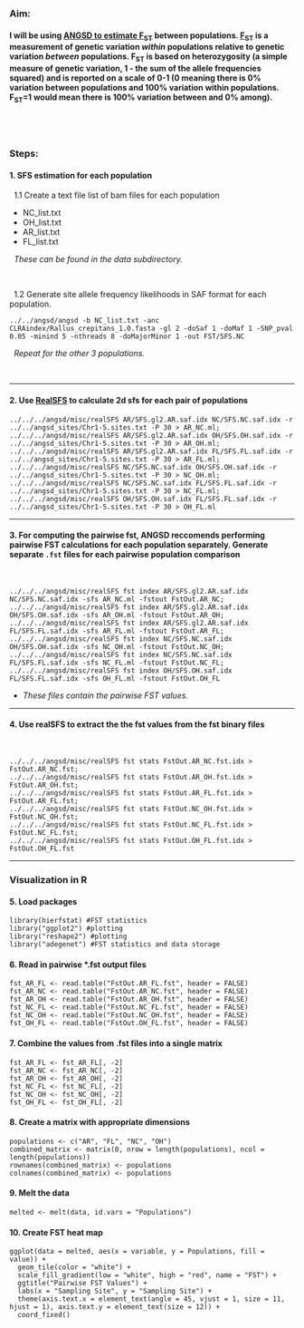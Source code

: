 
### Aim: 
#### I will be using [ANGSD to estimate F<sub>ST</sub>](http://www.popgen.dk/angsd/index.php/Fst) between populations. [F<sub>ST</sub>](https://www.nature.com/articles/nrg2611) is a measurement of genetic variation *within* populations relative to genetic variation *between* populations.​ F<sub>ST</sub> is based on heterozygosity (a simple measure of genetic variation, 1 - the sum of the allele frequencies squared) and is reported on a scale of 0-1 (0 meaning there is 0% variation between populations and 100% variation within populations.  F<sub>ST</sub>=1  would mean there is 100% variation between and 0% among).
&nbsp;
---
### Steps:  
#### 1. SFS estimation for each population
&nbsp; 1.1 Create a text file list of bam files for each population
- NC_list.txt
- OH_list.txt
- AR_list.txt
- FL_list.txt  

&nbsp; *These can be found in the data subdirectory.*
      
&nbsp;

&nbsp; 1.2 Generate site allele frequency likelihoods in SAF format for each population.
```
../../angsd/angsd -b NC_list.txt -anc CLRAindex/Rallus_crepitans_1.0.fasta -gl 2 -doSaf 1 -doMaf 1 -SNP_pval 0.05 -minind 5 -nthreads 8 -doMajorMinor 1 -out FST/SFS.NC

```

&nbsp; *Repeat for the other 3 populations.*

&nbsp;

---

#### 2. Use [RealSFS](http://www.popgen.dk/angsd/index.php/RealSFS) to calculate 2d sfs for each pair of populations
```
../../../angsd/misc/realSFS AR/SFS.gl2.AR.saf.idx NC/SFS.NC.saf.idx -r ../../angsd_sites/Chr1-5.sites.txt -P 30 > AR_NC.ml;
../../../angsd/misc/realSFS AR/SFS.gl2.AR.saf.idx OH/SFS.OH.saf.idx -r ../../angsd_sites/Chr1-5.sites.txt -P 30 > AR_OH.ml; 
../../../angsd/misc/realSFS AR/SFS.gl2.AR.saf.idx FL/SFS.FL.saf.idx -r ../../angsd_sites/Chr1-5.sites.txt -P 30 > AR_FL.ml; 
../../../angsd/misc/realSFS NC/SFS.NC.saf.idx OH/SFS.OH.saf.idx -r ../../angsd_sites/Chr1-5.sites.txt -P 30 > NC_OH.ml; 
../../../angsd/misc/realSFS NC/SFS.NC.saf.idx FL/SFS.FL.saf.idx -r ../../angsd_sites/Chr1-5.sites.txt -P 30 > NC_FL.ml; 
../../../angsd/misc/realSFS OH/SFS.OH.saf.idx FL/SFS.FL.saf.idx -r ../../angsd_sites/Chr1-5.sites.txt -P 30 > OH_FL.ml

```

---
#### 3.  For computing the pairwise fst, ANGSD reccomends performing pairwise FST calculations for each population separately. Generate separate `.fst` files for each pairwise population comparison
&nbsp; 
```
../../../angsd/misc/realSFS fst index AR/SFS.gl2.AR.saf.idx NC/SFS.NC.saf.idx -sfs AR_NC.ml -fstout FstOut.AR_NC;
../../../angsd/misc/realSFS fst index AR/SFS.gl2.AR.saf.idx OH/SFS.OH.saf.idx -sfs AR_OH.ml -fstout FstOut.AR_OH;
../../../angsd/misc/realSFS fst index AR/SFS.gl2.AR.saf.idx FL/SFS.FL.saf.idx -sfs AR_FL.ml -fstout FstOut.AR_FL;
../../../angsd/misc/realSFS fst index NC/SFS.NC.saf.idx OH/SFS.OH.saf.idx -sfs NC_OH.ml -fstout FstOut.NC_OH;
../../../angsd/misc/realSFS fst index NC/SFS.NC.saf.idx FL/SFS.FL.saf.idx -sfs NC_FL.ml -fstout FstOut.NC_FL;
../../../angsd/misc/realSFS fst index OH/SFS.OH.saf.idx FL/SFS.FL.saf.idx -sfs OH_FL.ml -fstout FstOut.OH_FL

```
- *These files contain the pairwise FST values.*

---
#### 4. Use realSFS to extract the the fst values from the fst binary files
&nbsp;
```
../../../angsd/misc/realSFS fst stats FstOut.AR_NC.fst.idx > FstOut.AR_NC.fst;
../../../angsd/misc/realSFS fst stats FstOut.AR_OH.fst.idx > FstOut.AR_OH.fst;
../../../angsd/misc/realSFS fst stats FstOut.AR_FL.fst.idx > FstOut.AR_FL.fst;
../../../angsd/misc/realSFS fst stats FstOut.NC_OH.fst.idx > FstOut.NC_OH.fst;
../../../angsd/misc/realSFS fst stats FstOut.NC_FL.fst.idx > FstOut.NC_FL.fst;
../../../angsd/misc/realSFS fst stats FstOut.OH_FL.fst.idx > FstOut.OH_FL.fst

```

---
### Visualization in R
#### 5. Load packages
```
library(hierfstat) #FST statistics
library("ggplot2") #plotting
library("reshape2") #plotting
library("adegenet") #FST statistics and data storage
```
#### 6. Read in pairwise *.fst output files
```
fst_AR_FL <- read.table("FstOut.AR_FL.fst", header = FALSE)
fst_AR_NC <- read.table("FstOut.AR_NC.fst", header = FALSE)
fst_AR_OH <- read.table("FstOut.AR_OH.fst", header = FALSE)
fst_NC_FL <- read.table("FstOut.NC_FL.fst", header = FALSE)
fst_NC_OH <- read.table("FstOut.NC_OH.fst", header = FALSE)
fst_OH_FL <- read.table("FstOut.OH_FL.fst", header = FALSE)
```
#### 7. Combine the values from .fst files into a single matrix
```
fst_AR_FL <- fst_AR_FL[, -2]
fst_AR_NC <- fst_AR_NC[, -2]
fst_AR_OH <- fst_AR_OH[, -2]
fst_NC_FL <- fst_NC_FL[, -2]
fst_NC_OH <- fst_NC_OH[, -2]
fst_OH_FL <- fst_OH_FL[, -2]

```

#### 8. Create a matrix with appropriate dimensions
```{r}
populations <- c("AR", "FL", "NC", "OH")
combined_matrix <- matrix(0, nrow = length(populations), ncol = length(populations))
rownames(combined_matrix) <- populations
colnames(combined_matrix) <- populations
```

#### 9. Melt the data
```
melted <- melt(data, id.vars = "Populations")
```
#### 10. Create FST heat map
```
ggplot(data = melted, aes(x = variable, y = Populations, fill = value)) +
  geom_tile(color = "white") +
  scale_fill_gradient(low = "white", high = "red", name = "FST") +
  ggtitle("Pairwise FST Values") +
  labs(x = "Sampling Site", y = "Sampling Site") +
  theme(axis.text.x = element_text(angle = 45, vjust = 1, size = 11, hjust = 1), axis.text.y = element_text(size = 12)) +
  coord_fixed()
```


